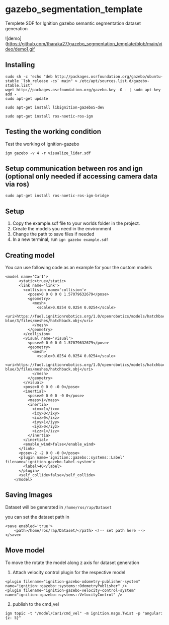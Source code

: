 # gazebo_segmentation_template
Templete SDF for Ignition gazebo semantic segmentation dataset generation

![demo](https://github.com/tharaka27/gazebo_segmentation_template/blob/main/video/demo1.gif


## Installing

```
sudo sh -c 'echo "deb http://packages.osrfoundation.org/gazebo/ubuntu-stable `lsb_release -cs` main" > /etc/apt/sources.list.d/gazebo-stable.list'
wget http://packages.osrfoundation.org/gazebo.key -O - | sudo apt-key add -
sudo apt-get update

sudo apt-get install libignition-gazebo5-dev

sudo apt-get install ros-noetic-ros-ign
```


## Testing the working condition
Test the working of ignition-gazebo

```ign gazebo -v 4 -r visualize_lidar.sdf```


## Setup communication between ros and ign (optional only needed if accessing camera data via ros)

```
sudo apt-get install ros-noetic-ros-ign-bridge
```

## Setup

1. Copy the example.sdf file to your worlds folder in the project. 
2. Create the models you need in the environment
3. Change the path to save files if needed
4. In a new terminal, run ```ign gazebo example.sdf```


## Creating model

You can use following code as an example for your the custom models
```
<model name='Car1'>
      <static>true</static>
      <link name='link'>
        <collision name='collision'>
          <pose>0 0 0 0 0 1.57079632679</pose>
          <geometry>
            <mesh>
              <scale>0.0254 0.0254 0.0254</scale>
              <uri>https://fuel.ignitionrobotics.org/1.0/openrobotics/models/hatchback blue/3/files/meshes/hatchback.obj</uri>
            </mesh>
          </geometry>
        </collision>
        <visual name='visual'>
          <pose>0 0 0 0 0 1.57079632679</pose>
          <geometry>
            <mesh>
              <scale>0.0254 0.0254 0.0254</scale>
              <uri>https://fuel.ignitionrobotics.org/1.0/openrobotics/models/hatchback blue/3/files/meshes/hatchback.obj</uri>
            </mesh>
          </geometry>
        </visual>
        <pose>0 0 0 0 -0 0</pose>
        <inertial>
          <pose>0 0 0 0 -0 0</pose>
          <mass>1</mass>
          <inertia>
            <ixx>1</ixx>
            <ixy>0</ixy>
            <ixz>0</ixz>
            <iyy>1</iyy>
            <iyz>0</iyz>
            <izz>1</izz>
          </inertia>
        </inertial>
        <enable_wind>false</enable_wind>
      </link>
      <pose>-2 -2 0 0 -0 0</pose>
      <plugin name='ignition::gazebo::systems::Label' filename='ignition-gazebo-label-system'>
        <label>40</label>
      </plugin>
      <self_collide>false</self_collide>
    </model>
```

## Saving Images

Dataset will be generated in ```/home/ros/rap/Dataset```

you can set the dataset path in 

```
<save enabled='true'>
    <path>/home/ros/rap/Dataset/</path> <!-- set path here -->
</save>
```

## Move model

To move the rotate the model along z axis for dataset generation

1. Attach velocity control plugin for the respective model

```
<plugin filename="ignition-gazebo-odometry-publisher-system" name="ignition::gazebo::systems::OdometryPublisher" />
<plugin filename="ignition-gazebo-velocity-control-system" name="ignition::gazebo::systems::VelocityControl" />
```


2. publish to the cmd_vel 

```
ign topic -t "/model/Car1/cmd_vel" -m ignition.msgs.Twist -p "angular: {z: 5}"
```

